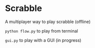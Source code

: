 # Scrabble

A multiplayer way to play scrabble (offline)

`python flow.py` to play from terminal

`gui.py` to play with a GUI (in progress)